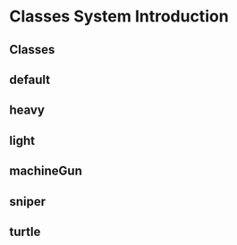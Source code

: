 # Classes System Introduction


## Classes

## default

## heavy

## light

## machineGun

## sniper

## turtle
